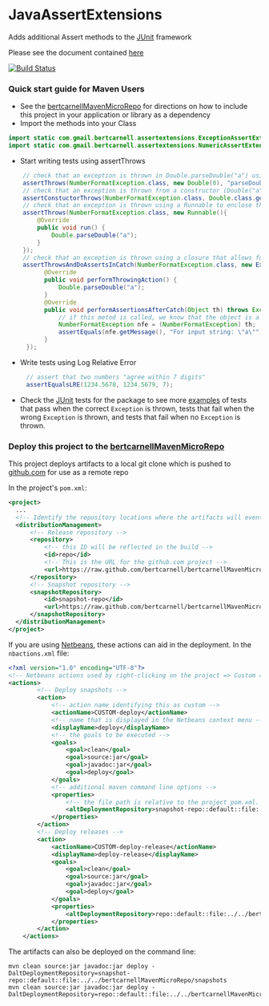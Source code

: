 JavaAssertExtensions
====================

Adds additional Assert methods to the [JUnit](http://junit.org/) framework

Please see the document contained [here]( http://bertcarnell.github.io/JavaAssertExtensions)

[![Build Status](https://drone.io/github.com/bertcarnell/JavaAssertExtensions/status.png)](https://drone.io/github.com/bertcarnell/JavaAssertExtensions/latest)

### Quick start guide for Maven Users
- See the [bertcarnellMavenMicroRepo](https://github.com/bertcarnell/bertcarnellMavenMicroRepo) for directions on how to include this project in your application or library as a dependency
- Import the methods into your Class

```java
import static com.gmail.bertcarnell.assertextensions.ExceptionAssertExtensions.*;
import static com.gmail.bertcarnell.assertextensions.NumericAssertExtensions.*;
```

- Start writing tests using assertThrows

```java
    // check that an exception is thrown in Double.parseDouble("a") using reflection
    assertThrows(NumberFormatException.class, new Double(0), "parseDouble", "a");
    // check that an exception is thrown from a constructor (Double("a")) using reflection
    assertConstuctorThrows(NumberFormatException.class, Double.class.getConstructor(String.class), "a");
    // check that an exception is thrown using a Runnable to enclose the method call
    assertThrows(NumberFormatException.class, new Runnable(){
        @Override
        public void run() {
            Double.parseDouble("a");
        }
    });
    // check that an exception is thrown using a closure that allows for additional checks in the Catch
    assertThrowsAndDoAssertsInCatch(NumberFormatException.class, new ExceptionAssertionsPerformer(){
          @Override
          public void performThrowingAction() {
              Double.parseDouble("a");
          }
          @Override
          public void performAssertionsAfterCatch(Object th) throws Exception {
              // if this metod is called, we know that the object is a NumberFormatException or assignable from NumberFormatException
              NumberFormatException nfe = (NumberFormatException) th;
              assertEquals(nfe.getMessage(), "For input string: \"a\"");
          }
     });
```
- Write tests using Log Relative Error

```java
     // assert that two numbers "agree within 7 digits"
     assertEqualsLRE(1234.5678, 1234.5679, 7);
```

- Check the [JUnit](http://junit.org/) tests for the package to see more [examples](https://github.com/bertcarnell/JavaAssertExtensions/tree/master/AssertExtensions/src/test/java/com/gmail/bertcarnell/assertextensions) of tests that pass when the correct <code>Exception</code> is thrown, tests that fail when the wrong <code>Exception</code> is thrown, and tests that fail when no <code>Exception</code> is thrown.

### Deploy this project to the [bertcarnellMavenMicroRepo](https://github.com/bertcarnell/bertcarnellMavenMicroRepo)

This project deploys artifacts to a local git clone which is pushed to [github.com](https://github.com) for use as a remote repo

In the project's <code>pom.xml</code>:

```xml
<project>
  ...
  <!-- Identify the repository locations where the artifacts will eventually reside -->
  <distributionManagement>
      <!-- Release repository -->
      <repository>
          <!-- this ID will be reflected in the build -->
          <id>repo</id>
          <!-- This is the URL for the github.com project --> 
          <url>https://raw.github.com/bertcarnell/bertcarnellMavenMicroRepo/master/releases</url>
      </repository>
      <!-- Snapshot repository -->
      <snapshotRepository>
          <id>snapshot-repo</id>
          <url>https://raw.github.com/bertcarnell/bertcarnellMavenMicroRepo/master/snapshots</url>
      </snapshotRepository>
  </distributionManagement>
</project>
```

If you are using [Netbeans](https://netbeans.org/), these actions can aid in the deployment.  In the <code>nbactions.xml</code> file:

```xml
<?xml version="1.0" encoding="UTF-8"?>
<!-- Netbeans actions used by right-clicking on the project => Custom => deploy -->
<actions>
        <!-- Deploy snapshots -->
        <action>
            <!-- action name identifying this as custom -->
            <actionName>CUSTOM-deploy</actionName>
            <!-- name that is displayed in the Netbeans context menu -->
            <displayName>deploy</displayName>
            <!-- the goals to be executed -->
            <goals>
                <goal>clean</goal>
                <goal>source:jar</goal>
                <goal>javadoc:jar</goal>
                <goal>deploy</goal>
            </goals>
            <!-- additional maven command line options -->
            <properties>
                <!-- the file path is relative to the project pom.xml.  An absolute path can also be used -->
                <altDeploymentRepository>snapshot-repo::default::file:../../bertcarnellMavenMicroRepo/snapshots</altDeploymentRepository>
            </properties>
        </action>
        <!-- Deploy releases -->
        <action>
            <actionName>CUSTOM-deploy-release</actionName>
            <displayName>deploy-release</displayName>
            <goals>
                <goal>clean</goal>
                <goal>source:jar</goal>
                <goal>javadoc:jar</goal>
                <goal>deploy</goal>
            </goals>
            <properties>
                <altDeploymentRepository>repo::default::file:../../bertcarnellMavenMicroRepo/releases</altDeploymentRepository>
            </properties>
        </action>
    </actions>
```

The artifacts can also be deployed on the command line:

```
mvn clean source:jar javadoc:jar deploy -DaltDeploymentRepository=snapshot-repo::default::file:../../bertcarnellMavenMicroRepo/snapshots
mvn clean source:jar javadoc:jar deploy -DaltDeploymentRepository=repo::default::file:../../bertcarnellMavenMicroRepo/releases
```
